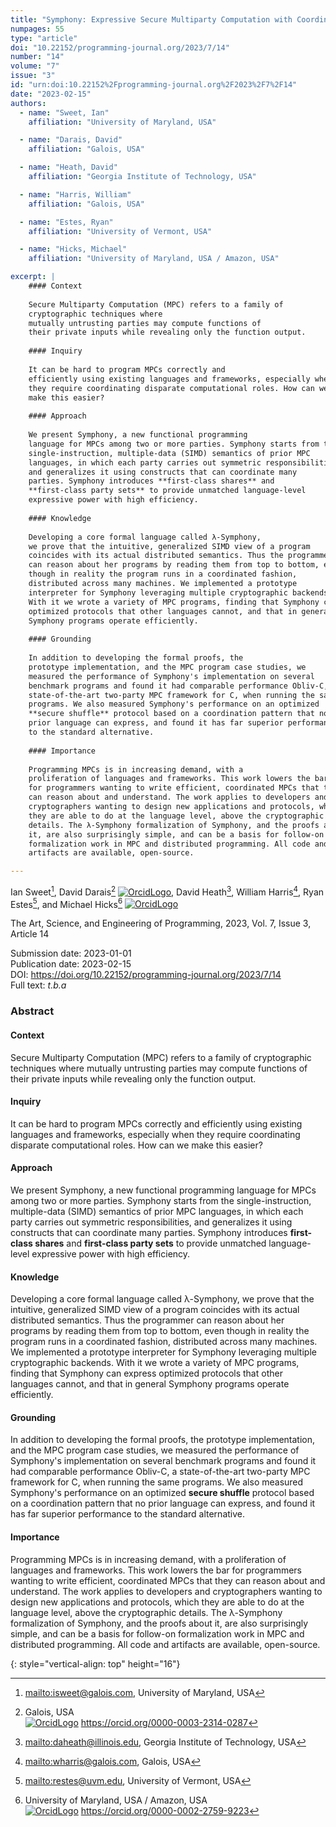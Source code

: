 ```yaml
---
title: "Symphony: Expressive Secure Multiparty Computation with Coordination"
numpages: 55
type: "article"
doi: "10.22152/programming-journal.org/2023/7/14"
number: "14"
volume: "7"
issue: "3"
id: "urn:doi:10.22152%2Fprogramming-journal.org%2F2023%2F7%2F14"
date: "2023-02-15"
authors: 
  - name: "Sweet, Ian"
    affiliation: "University of Maryland, USA"

  - name: "Darais, David"
    affiliation: "Galois, USA"

  - name: "Heath, David"
    affiliation: "Georgia Institute of Technology, USA"

  - name: "Harris, William"
    affiliation: "Galois, USA"

  - name: "Estes, Ryan"
    affiliation: "University of Vermont, USA"

  - name: "Hicks, Michael"
    affiliation: "University of Maryland, USA / Amazon, USA"

excerpt: |
    #### Context
    
    Secure Multiparty Computation (MPC) refers to a family of
    cryptographic techniques where
    mutually untrusting parties may compute functions of
    their private inputs while revealing only the function output.
    
    #### Inquiry
    
    It can be hard to program MPCs correctly and
    efficiently using existing languages and frameworks, especially when
    they require coordinating disparate computational roles. How can we
    make this easier?
    
    #### Approach
    
    We present Symphony, a new functional programming
    language for MPCs among two or more parties. Symphony starts from the
    single-instruction, multiple-data (SIMD) semantics of prior MPC
    languages, in which each party carries out symmetric responsibilities,
    and generalizes it using constructs that can coordinate many
    parties. Symphony introduces **first-class shares** and
    **first-class party sets** to provide unmatched language-level
    expressive power with high efficiency.
    
    #### Knowledge
    
    Developing a core formal language called λ-Symphony,
    we prove that the intuitive, generalized SIMD view of a program
    coincides with its actual distributed semantics. Thus the programmer
    can reason about her programs by reading them from top to bottom, even
    though in reality the program runs in a coordinated fashion,
    distributed across many machines. We implemented a prototype
    interpreter for Symphony leveraging multiple cryptographic backends.
    With it we wrote a variety of MPC programs, finding that Symphony can express
    optimized protocols that other languages cannot, and that in general
    Symphony programs operate efficiently.
    
    #### Grounding
    
    In addition to developing the formal proofs, the
    prototype implementation, and the MPC program case studies, we
    measured the performance of Symphony's implementation on several
    benchmark programs and found it had comparable performance Obliv-C, a
    state-of-the-art two-party MPC framework for C, when running the same
    programs. We also measured Symphony's performance on an optimized
    **secure shuffle** protocol based on a coordination pattern that no
    prior language can express, and found it has far superior performance
    to the standard alternative.
    
    #### Importance
    
    Programming MPCs is in increasing demand, with a
    proliferation of languages and frameworks. This work lowers the bar
    for programmers wanting to write efficient, coordinated MPCs that they
    can reason about and understand. The work applies to developers and
    cryptographers wanting to design new applications and protocols, which
    they are able to do at the language level, above the cryptographic
    details. The λ-Symphony formalization of Symphony, and the proofs about
    it, are also surprisingly simple, and can be a basis for follow-on
    formalization work in MPC and distributed programming. All code and
    artifacts are available, open-source.

---
```

Ian Sweet[^1], David Darais[^2] [![OrcidLogo]](https://orcid.org/0000-0003-2314-0287), David Heath[^3], William Harris[^4], Ryan Estes[^5], and Michael Hicks[^6] [![OrcidLogo]](https://orcid.org/0000-0002-2759-9223)

The Art, Science, and Engineering of Programming, 2023, Vol. 7, Issue 3, Article 14

Submission date: 2023-01-01  
Publication date: 2023-02-15  
DOI: <https://doi.org/10.22152/programming-journal.org/2023/7/14>  
Full text: *t.b.a*  


### Abstract

#### Context

Secure Multiparty Computation (MPC) refers to a family of
cryptographic techniques where
mutually untrusting parties may compute functions of
their private inputs while revealing only the function output.

#### Inquiry

It can be hard to program MPCs correctly and
efficiently using existing languages and frameworks, especially when
they require coordinating disparate computational roles. How can we
make this easier?

#### Approach

We present Symphony, a new functional programming
language for MPCs among two or more parties. Symphony starts from the
single-instruction, multiple-data (SIMD) semantics of prior MPC
languages, in which each party carries out symmetric responsibilities,
and generalizes it using constructs that can coordinate many
parties. Symphony introduces **first-class shares** and
**first-class party sets** to provide unmatched language-level
expressive power with high efficiency.

#### Knowledge

Developing a core formal language called λ-Symphony,
we prove that the intuitive, generalized SIMD view of a program
coincides with its actual distributed semantics. Thus the programmer
can reason about her programs by reading them from top to bottom, even
though in reality the program runs in a coordinated fashion,
distributed across many machines. We implemented a prototype
interpreter for Symphony leveraging multiple cryptographic backends.
With it we wrote a variety of MPC programs, finding that Symphony can express
optimized protocols that other languages cannot, and that in general
Symphony programs operate efficiently.

#### Grounding

In addition to developing the formal proofs, the
prototype implementation, and the MPC program case studies, we
measured the performance of Symphony's implementation on several
benchmark programs and found it had comparable performance Obliv-C, a
state-of-the-art two-party MPC framework for C, when running the same
programs. We also measured Symphony's performance on an optimized
**secure shuffle** protocol based on a coordination pattern that no
prior language can express, and found it has far superior performance
to the standard alternative.

#### Importance

Programming MPCs is in increasing demand, with a
proliferation of languages and frameworks. This work lowers the bar
for programmers wanting to write efficient, coordinated MPCs that they
can reason about and understand. The work applies to developers and
cryptographers wanting to design new applications and protocols, which
they are able to do at the language level, above the cryptographic
details. The λ-Symphony formalization of Symphony, and the proofs about
it, are also surprisingly simple, and can be a basis for follow-on
formalization work in MPC and distributed programming. All code and
artifacts are available, open-source.


[^1]: <mailto:isweet@galois.com>, University of Maryland, USA

[^2]: Galois, USA  
    [![OrcidLogo]](https://orcid.org/0000-0003-2314-0287) <https://orcid.org/0000-0003-2314-0287>

[^3]: <mailto:daheath@illinois.edu>, Georgia Institute of Technology, USA

[^4]: <mailto:wharris@galois.com>, Galois, USA

[^5]: <mailto:restes@uvm.edu>, University of Vermont, USA

[^6]: University of Maryland, USA / Amazon, USA  
    [![OrcidLogo]](https://orcid.org/0000-0002-2759-9223) <https://orcid.org/0000-0002-2759-9223>


[OrcidLogo]: /assets/images/orcid.svg "Orcid Logo"
{: style="vertical-align: top" height="16"}
